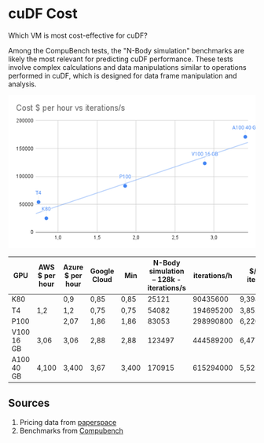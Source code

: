# cuDF Cost

Which VM is most cost-effective for cuDF?

Among the CompuBench tests, the "N-Body simulation" benchmarks are likely the most relevant for predicting cuDF performance. These tests involve complex calculations and data manipulations similar to operations performed in cuDF, which is designed for data frame manipulation and analysis. 


![](./img/gpu-cost-vs-performance-nbody.png)

| GPU        | AWS $ per hour | Azure $ per hour | Google Cloud | Min   | N-Body simulation – 128k - iterations/s | iterations/h | $/billion iterations |
|------------|----------------|------------------|--------------|-------|-----------------------------------------|--------------|----------------------|
| K80        |                |              0,9 |         0,85 |  0,85 |                                   25121 |     90435600 |          9,398953509 |
| T4         |            1,2 |              1,2 |         0,75 |  0,75 |                                   54082 |    194695200 |          3,852175092 |
| P100       |                |             2,07 |         1,86 |  1,86 |                                   83053 |    298990800 |          6,220927199 |
| V100 16 GB |           3,06 |             3,06 |         2,88 |  2,88 |                                  123497 |    444589200 |          6,477890151 |
| A100 40 GB |          4,100 |            3,400 |         3,67 | 3,400 |                                  170915 |    615294000 |          5,525813676 |


## Sources

1. Pricing data from [paperspace](https://www.paperspace.com/gpu-cloud-comparison)
1. Benchmarks from [Compubench](https://compubench.com)